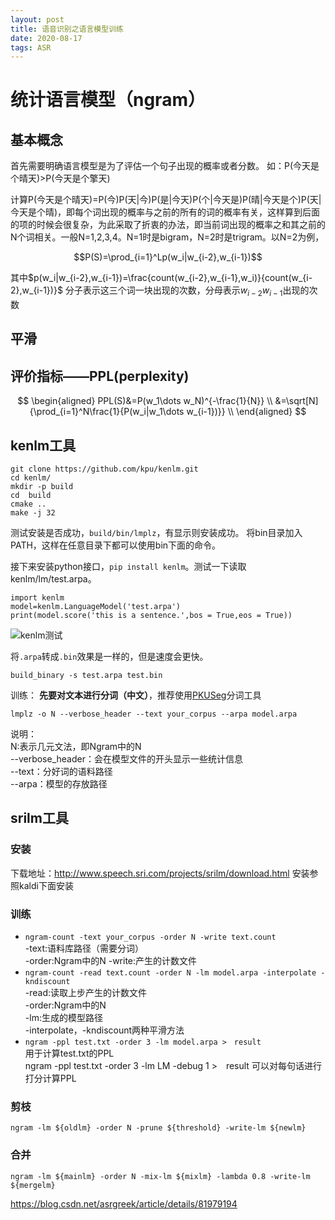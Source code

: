 ```yaml
---
layout: post
title: 语音识别之语言模型训练
date: 2020-08-17
tags: ASR    
---
```

# 统计语言模型（ngram）
## 基本概念
首先需要明确语言模型是为了评估一个句子出现的概率或者分数。
如：P(今天是个晴天)>P(今天是个擎天)

计算P(今天是个晴天)=P(今)P(天\|今)P(是\|今天)P(个\|今天是)P(晴\|今天是个)P(天\|今天是个晴)，即每个词出现的概率与之前的所有的词的概率有关，这样算到后面的项的时候会很复杂，为此采取了折衷的办法，即当前词出现的概率之和其之前的N个词相关。一般N=1,2,3,4。N=1时是bigram，N=2时是trigram。以N=2为例，

$$P(S)=\prod_{i=1}^Lp(w_i|w_{i-2},w_{i-1})$$

其中$p(w_i|w_{i-2},w_{i-1})=\frac{count(w_{i-2},w_{i-1},w_i)}{count(w_{i-2},w_{i-1})}$
分子表示这三个词一块出现的次数，分母表示$w_{i-2}w_{i-1}$出现的次数
## 平滑

## 评价指标——PPL(perplexity)
$$
\begin{aligned}
    PPL(S)&=P(w_1\dots w_N)^{-\frac{1}{N}} \\
    &=\sqrt[N]{\prod_{i=1}^N\frac{1}{P(w_i|w_1\dots w_{i-1})}} \\
\end{aligned}
$$

## kenlm工具

```
git clone https://github.com/kpu/kenlm.git
cd kenlm/
mkdir -p build
cd  build
cmake ..
make -j 32
```
测试安装是否成功，``build/bin/lmplz``，有显示则安装成功。
将bin目录加入PATH，这样在任意目录下都可以使用bin下面的命令。

接下来安装python接口，``pip install kenlm``。测试一下读取kenlm/lm/test.arpa。
```
import kenlm
model=kenlm.LanguageModel('test.arpa')
print(model.score('this is a sentence.',bos = True,eos = True))
```
![kenlm测试](https://upload-images.jianshu.io/upload_images/4434395-2cf7c12f3fff1d10.png?imageMogr2/auto-orient/strip%7CimageView2/2/w/1240)

将``.arpa``转成``.bin``效果是一样的，但是速度会更快。
```
build_binary -s test.arpa test.bin
```

训练：
**先要对文本进行分词（中文）**，推荐使用[PKUSeg](https://github.com/lancopku/PKUSeg-python)分词工具
```
lmplz -o N --verbose_header --text your_corpus --arpa model.arpa
```
说明：\
N:表示几元文法，即Ngram中的N \
--verbose_header：会在模型文件的开头显示一些统计信息 \
--text：分好词的语料路径 \
--arpa：模型的存放路径 

## srilm工具

### 安装
下载地址：http://www.speech.sri.com/projects/srilm/download.html
安装参照kaldi下面安装

### 训练
- ```ngram-count -text your_corpus -order N -write text.count```\
  -text:语料库路径（需要分词）\
  -order:Ngram中的N
  -write:产生的计数文件
- ```ngram-count -read text.count -order N -lm model.arpa -interpolate -kndiscount```\
  -read:读取上步产生的计数文件\
  -order:Ngram中的N\
  -lm:生成的模型路径\
  -interpolate，-kndiscount两种平滑方法
- ```ngram -ppl test.txt -order 3 -lm model.arpa >　result```\
  用于计算test.txt的PPL \
  ngram -ppl test.txt -order 3 -lm LM -debug 1 >　result 可以对每句话进行打分计算PPL

### 剪枝
```
ngram -lm ${oldlm} -order N -prune ${threshold} -write-lm ${newlm}
```
### 合并
```
ngram -lm ${mainlm} -order N -mix-lm ${mixlm} -lambda 0.8 -write-lm ${mergelm}
```

https://blog.csdn.net/asrgreek/article/details/81979194